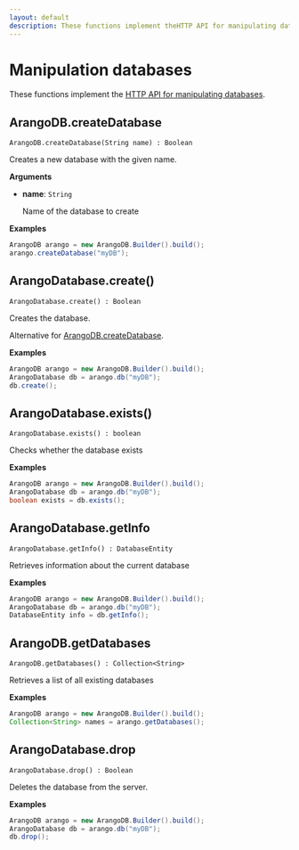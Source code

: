 ```yaml
---
layout: default
description: These functions implement theHTTP API for manipulating databases
---
```


# Manipulation databases

These functions implement the
[HTTP API for manipulating databases](../http/database.html).

## ArangoDB.createDatabase

`ArangoDB.createDatabase(String name) : Boolean`

Creates a new database with the given name.

**Arguments**

- **name**: `String`

  Name of the database to create

**Examples**

```Java
ArangoDB arango = new ArangoDB.Builder().build();
arango.createDatabase("myDB");
```

## ArangoDatabase.create()

`ArangoDatabase.create() : Boolean`

Creates the database.

Alternative for [ArangoDB.createDatabase](#arangodbcreatedatabase).

**Examples**

```Java
ArangoDB arango = new ArangoDB.Builder().build();
ArangoDatabase db = arango.db("myDB");
db.create();
```

## ArangoDatabase.exists()

`ArangoDatabase.exists() : boolean`

Checks whether the database exists

**Examples**

```Java
ArangoDB arango = new ArangoDB.Builder().build();
ArangoDatabase db = arango.db("myDB");
boolean exists = db.exists();
```

## ArangoDatabase.getInfo

`ArangoDatabase.getInfo() : DatabaseEntity`

Retrieves information about the current database

**Examples**

```Java
ArangoDB arango = new ArangoDB.Builder().build();
ArangoDatabase db = arango.db("myDB");
DatabaseEntity info = db.getInfo();
```

## ArangoDB.getDatabases

`ArangoDB.getDatabases() : Collection<String>`

Retrieves a list of all existing databases

**Examples**

```Java
ArangoDB arango = new ArangoDB.Builder().build();
Collection<String> names = arango.getDatabases();
```

## ArangoDatabase.drop

`ArangoDatabase.drop() : Boolean`

Deletes the database from the server.

**Examples**

```Java
ArangoDB arango = new ArangoDB.Builder().build();
ArangoDatabase db = arango.db("myDB");
db.drop();
```
